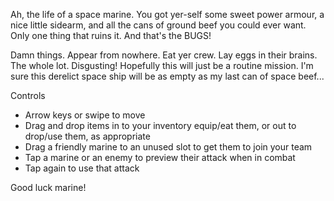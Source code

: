 Ah, the life of a space marine. You got yer-self some sweet power armour, a nice little sidearm, and all the cans of ground beef you could ever want. Only one thing that ruins it. And that's the BUGS!

Damn things. Appear from nowhere. Eat yer crew. Lay eggs in their brains. The whole lot. Disgusting! Hopefully this will just be a routine mission. I'm sure this derelict space ship will be as empty as my last can of space beef...

Controls

* Arrow keys or swipe to move
* Drag and drop items in to your inventory equip/eat them, or out to drop/use them, as appropriate
* Drag a friendly marine to an unused slot to get them to join your team
* Tap a marine or an enemy to preview their attack when in combat
* Tap again to use that attack

Good luck marine!